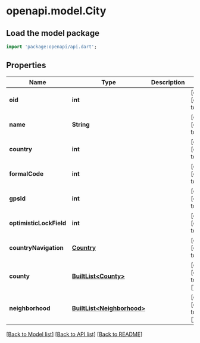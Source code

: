 # openapi.model.City

## Load the model package
```dart
import 'package:openapi/api.dart';
```

## Properties
Name | Type | Description | Notes
------------ | ------------- | ------------- | -------------
**oid** | **int** |  | [optional] [default to null]
**name** | **String** |  | [optional] [default to null]
**country** | **int** |  | [optional] [default to null]
**formalCode** | **int** |  | [optional] [default to null]
**gpsId** | **int** |  | [optional] [default to null]
**optimisticLockField** | **int** |  | [optional] [default to null]
**countryNavigation** | [**Country**](Country.md) |  | [optional] [default to null]
**county** | [**BuiltList&lt;County&gt;**](County.md) |  | [optional] [default to const []]
**neighborhood** | [**BuiltList&lt;Neighborhood&gt;**](Neighborhood.md) |  | [optional] [default to const []]

[[Back to Model list]](../README.md#documentation-for-models) [[Back to API list]](../README.md#documentation-for-api-endpoints) [[Back to README]](../README.md)


